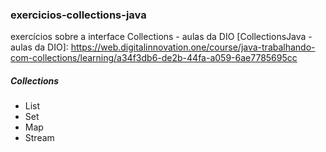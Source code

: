 ### exercicios-collections-java
exercícios sobre a interface Collections - aulas da DIO
[CollectionsJava - aulas da DIO]: https://web.digitalinnovation.one/course/java-trabalhando-com-collections/learning/a34f3db6-de2b-44fa-a059-6ae7785695cc
##### Collections

*   List
*   Set
*   Map
*   Stream
